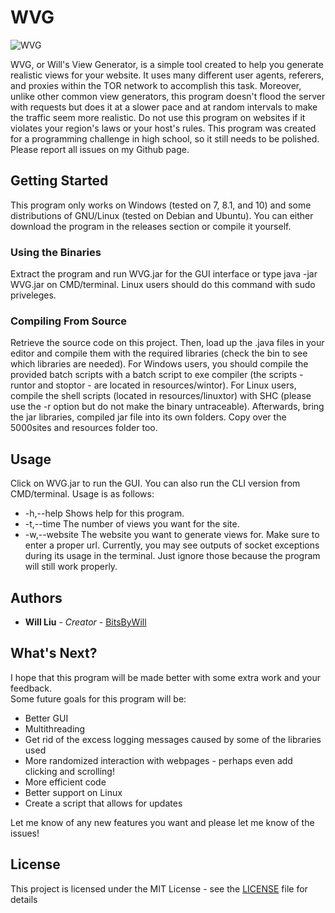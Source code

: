 # WVG
![WVG](https://s9.postimg.cc/xrh88avin/main.jpg)

WVG, or Will's View Generator, is a simple tool created to help you generate realistic views for your website.
It uses many different user agents, referers, and proxies within the TOR network to accomplish this task.
Moreover, unlike other common view generators, this program doesn't flood the server with requests but does it at a slower pace and at random intervals to make the traffic seem more realistic.  Do not use this program on websites if it violates your region's laws or your host's rules.
This program was created for a programming challenge in high school, so it still needs to be polished.  Please report all issues on my Github page.

## Getting Started

This program only works on Windows (tested on 7, 8.1, and 10) and some distributions of GNU/Linux (tested on Debian and Ubuntu).
You can either download the program in the releases section or compile it yourself.

### Using the Binaries
Extract the program and run WVG.jar for the GUI interface or type java -jar WVG.jar on CMD/terminal.  Linux users should do this command with sudo priveleges.

### Compiling From Source
Retrieve the source code on this project.  Then, load up the .java files in your editor and compile them with the required libraries (check the bin to see which libraries are needed).
For Windows users, you should compile the provided batch scripts with a batch script to exe compiler (the scripts - runtor and stoptor - are located in resources/wintor).  For Linux users, compile the shell scripts (located in resources/linuxtor) with SHC (please use the -r option but do not make the binary untraceable).
Afterwards, bring the jar libraries, compiled jar file into its own folders.  Copy over the 5000sites and resources folder too.

## Usage
Click on WVG.jar to run the GUI.  You can also run the CLI version from CMD/terminal.  Usage is as follows:
 * -h,--help            Shows help for this program.
 * -t,--time <arg>      The number of views you want for the site.
 * -w,--website <arg>   The website you want to generate views for. Make
                      sure to enter a proper url.
Currently, you may see outputs of socket exceptions during its usage in the terminal.  Just ignore those because the program will still work properly.

## Authors
* **Will Liu** - *Creator* - [BitsByWill](https://github.com/BitsByWill)

## What's Next?
I hope that this program will be made better with some extra work and your feedback.  
Some future goals for this program will be:
* Better GUI
* Multithreading
* Get rid of the excess logging messages caused by some of the libraries used
* More randomized interaction with webpages - perhaps even add clicking and scrolling!
* More efficient code
* Better support on Linux
* Create a script that allows for updates

Let me know of any new features you want and please let me know of the issues!

## License

This project is licensed under the MIT License - see the [LICENSE](LICENSE) file for details
